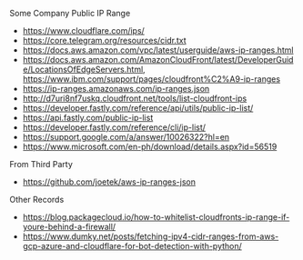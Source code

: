 Some Company Public IP Range
- https://www.cloudflare.com/ips/
- https://core.telegram.org/resources/cidr.txt
- https://docs.aws.amazon.com/vpc/latest/userguide/aws-ip-ranges.html
- https://docs.aws.amazon.com/AmazonCloudFront/latest/DeveloperGuide/LocationsOfEdgeServers.html, https://www.ibm.com/support/pages/cloudfront%C2%A9-ip-ranges
- https://ip-ranges.amazonaws.com/ip-ranges.json
- http://d7uri8nf7uskq.cloudfront.net/tools/list-cloudfront-ips
- https://developer.fastly.com/reference/api/utils/public-ip-list/
- https://api.fastly.com/public-ip-list
- https://developer.fastly.com/reference/cli/ip-list/
- https://support.google.com/a/answer/10026322?hl=en
- https://www.microsoft.com/en-ph/download/details.aspx?id=56519

From Third Party 

- https://github.com/joetek/aws-ip-ranges-json

Other Records

- https://blog.packagecloud.io/how-to-whitelist-cloudfronts-ip-range-if-youre-behind-a-firewall/
- https://www.dumky.net/posts/fetching-ipv4-cidr-ranges-from-aws-gcp-azure-and-cloudflare-for-bot-detection-with-python/


